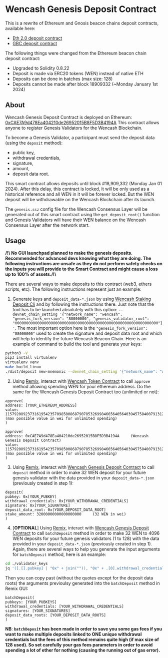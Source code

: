 # Wencash Genesis Deposit Contract

This is a rewrite of Ethereum and Gnosis beacon chains deposit contracts, available here: 

- [Eth 2.0 deposit contract](https://github.com/ethereum/consensus-specs/blob/dev/solidity_deposit_contract/deposit_contract.sol)
- [GBC deposit contract](https://github.com/gnosischain/deposit-contract)

The following things were changed from the Ethereum beacon chain deposit contract:

- Upgraded to Solidity 0.8.22
- Deposit is made via ERC20 tokens (WEN) instead of native ETH
- Deposits can be done in batches (max size: 128)
- Deposits cannot be made after block 18909332 (~Monday January 1st 2024)

## About 

Wencash Genesis Deposit Contract is deployed on Ethereum: [0xCAE7A9d478Ea404210de26952015B8F5D3B4194A](https://etherscan.io/address/0xCAE7A9d478Ea404210de26952015B8F5D3B4194A#code)
This contract allows anyone to register Genesis Validators for the Wencash Blockchain.

To become a Genesis Validator, a participant must send the deposit data (using the `deposit` method):
- public key,
- withdrawal credentials,
- signature,
- amount,
- deposit data root.
 
This smart contract allows deposits until block #18,909,332 (Monday Jan 01 2024). After this delay, this contract is locked, it will be only used as a historical reference and all WEN in it will be forever locked. But the WEN deposit will be withdrawable on the Wencash Blockchain after its launch.

The `genesis.ssz` config file for the Wencash Consensus Layer will be generated out of this smart contract using the `get_deposit_root()` function and Genesis Validators will have their WEN balance on the Wencash Consensus Layer after the network start.

## Usage

**/!\ No GUI launchpad planned to make the genesis deposits. Recommended for advanced devs knowing what they are doing. The following instructions are unsafe as they do not perform safety checks on the inputs you will provide to the Smart Contract and might cause a loss up to 100% of assets./!\\**

There are several ways to make deposits to this contract (web3, ethers scripts, etc). The following instructions represent just an example:

1. Generate keys and `deposit_data-*.json` by using [Wencash Staking Deposit Cli](https://github.com/wencash/staking-deposit-cli) and by following the instructions there. Just note that the tool has to be launched absolutely with this option: `--devnet_chain_setting '{"network_name": "wencash", "genesis_fork_version": "88000000", "genesis_validator_root": "0000000000000000000000000000000000000000000000000000000000000000"}'`. The most important option here is the `"genesis_fork_version": "88000000"` used to create the signature and deposit data root and which will help to identify the future Wencash Beacon Chain. Here is an example of command to build the tool and generate your keys:

```sh
python3 -V
pip3 install virtualenv
virtualenv venv
make build_linux
./dist/deposit new-mnemonic --devnet_chain_setting '{"network_name": "wencash", "genesis_fork_version": "88000000", "genesis_validator_root": "0000000000000000000000000000000000000000000000000000000000000000"}' --execution_address '[YOUR_ETHEREUM_ADDRESS]'
```

2. Using [Remix](https://remix.ethereum.org/), interact with [Wencash Token Contract](https://etherscan.io/token/0xEBA6145367b33e9FB683358E0421E8b7337D435f#code) to call `approve` method allowing spending WEN for your ethereum address. Do the same for the Wencash Genesis Deposit Contract too (unlimited or not):

```code
approve(
address: [YOUR_ETHEREUM_ADDRESS]
value: 115792089237316195423570985008687907853269984665640564039457584007913129639935  (max possible value in wei for unlimited spending)
)
```

```code
approve(
address: 0xCAE7A9d478Ea404210de26952015B8F5D3B4194A     (Wencash Genesis Deposit Contract)
value: 115792089237316195423570985008687907853269984665640564039457584007913129639935  (max possible value in wei for unlimited spending)
)
```

3. Using [Remix](https://remix.ethereum.org/), interact with [Wencash Genesis Deposit Contract](https://etherscan.io/address/0xCAE7A9d478Ea404210de26952015B8F5D3B4194A#code) to call `deposit` method in order to make 32 WEN deposit for your future genesis validator with the data provided in your `deposit_data-*.json` (previously created in step 1):

```code
deposit(
pubkey: 0x[YOUR_PUBKEY]
withdrawal_credentials: 0x[YOUR_WITHDRAWAL_CREDENTIALS]
signature: 0x[YOUR_SIGNATURE]
deposit_data_root: 0x[YOUR_DEPOSIT_DATA_ROOT]
stake_amount: 32000000000000000000     (32 WEN in wei)
)
```

4. [**OPTIONAL**] Using [Remix](https://remix.ethereum.org/), interact with [Wencash Genesis Deposit Contract](https://etherscan.io/address/0xCAE7A9d478Ea404210de26952015B8F5D3B4194A#code) to call `batchDeposit` method in order to make 32 WEN to 4096 WEN deposits for your future genesis validators (1 to 128) with the data provided in your `deposit_data-*.json` (previously created in step 1). Again, there are several ways to help you generate the input arguments for `batchDeposit` method, here is an example:

```sh
cd ./validator_keys
jq '([.[].pubkey] | "0x" + join("")), "0x" + .[0].withdrawal_credentials, ([.[].signature] | "0x" + join("")), ["0x" + .[].deposit_data_root]' ./deposit_data-*.json > ./output.json
```

Then you can copy past (without the quotes except for the deposit data roots) the arguments previoulsy generated into the `batchDeposit` method in Remix GUI: 

```code
batchDeposit(
pubkeys: [YOUR_PUBKEYS]
withdrawal_credentials: [YOUR_WITHDRAWAL_CREDENTIALS]
signatures: [YOUR_SIGNATURES]
deposit_data_roots: [YOUR_DEPOSIT_DATA_ROOTS]
)
```

**NB**: **`batchDeposit` has been made in order to save you some gas fees if you want to make multiple deposits linked to ONE unique withdrawal credentials but the fees of this method remains quite high (if max size of 128 used). So set carefully your gas fees parameters in order to avoid spending a lot of ether for nothing (causing the running out of gas error).**



